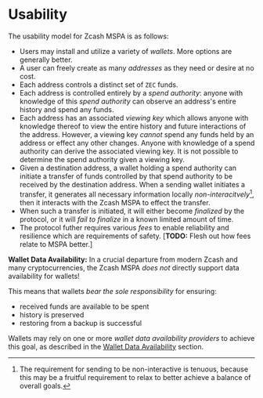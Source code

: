 # Usability

The usability model for Zcash MSPA is as follows:

- Users may install and utilize a variety of _wallets_. More options are generally better.
- A user can freely create as many _addresses_ as they need or desire at no cost.
- Each address controls a distinct set of `ZEC` funds.
- Each address is controlled entirely by a _spend authority_: anyone with knowledge of this _spend authority_ can observe an address's entire history and spend any funds.
- Each address has an associated _viewing key_ which allows anyone with knowledge thereof to view the entire history and future interactions of the address. However, a viewing key _cannot_ spend any funds held by an address or effect any other changes. Anyone with knowledge of a spend authority can derive the associated viewing key. It is not possible to determine the spend authority given a viewing key.
- Given a destination address, a wallet holding a spend authority can initiate a transfer of funds controlled by that spend authority to be received by the destination address. When a sending wallet initiates a transfer, it generates all necessary information locally _non-interacitvely_[^1], then it interacts with the Zcash MSPA to effect the transfer.
- When such a transfer is initiated, it will either become _finalized_ by the protocol, or it will _fail to finalize_ in a known limited amount of time.
- The protocol futher requires various _fees_ to enable reliability and resilience which are requirements of safety. [**TODO:** Flesh out how fees relate to MSPA better.]

**Wallet Data Availability:** In a crucial departure from modern Zcash and many cryptocurrencies, the Zcash MSPA _does not_ directly support data availability for wallets!

This means that wallets _bear the sole responsibility_ for ensuring:

- received funds are available to be spent
- history is preserved
- restoring from a backup is successful

Wallets may rely on one or more _wallet data availability providers_ to achieve this goal, as described in the [Wallet Data Availability](../overview/wallet-data-availability.md) section.

[^1]: The requirement for sending to be non-interactive is tenuous, because this may be a fruitful requirement to relax to better achieve a balance of overall goals.
